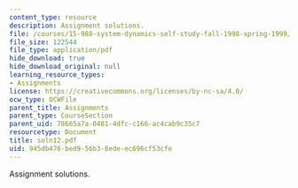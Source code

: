 ```yaml
---
content_type: resource
description: Assignment solutions.
file: /courses/15-988-system-dynamics-self-study-fall-1998-spring-1999/945db476bed956b38edeec696cf53cfe_soln12.pdf
file_size: 122544
file_type: application/pdf
hide_download: true
hide_download_original: null
learning_resource_types:
- Assignments
license: https://creativecommons.org/licenses/by-nc-sa/4.0/
ocw_type: OCWFile
parent_title: Assignments
parent_type: CourseSection
parent_uid: 78665a7a-0481-4dfc-c166-ac4cab9c35c7
resourcetype: Document
title: soln12.pdf
uid: 945db476-bed9-56b3-8ede-ec696cf53cfe
---
```

Assignment solutions.